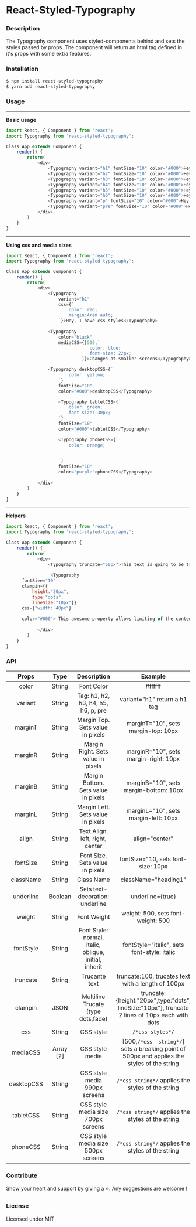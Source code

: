 # React-Styled-Typography

### Description
The Typography component uses styled-components behind and sets the styles passed by props. The component will return an html tag defined in it's props with some extra features.

### Installation
```bash
$ npm install react-styled-typography
$ yarn add react-styled-typography
 ```

### Usage
 
---

**Basic usage**

```javascript
import React, { Component } from 'react';
import Typography from 'react-styled-typography';

Class App extends Component {
    render() {
        return(
            <div>
                <Typography variant="h1" fontSize="10" color="#000">Hey, I am a h1 tag</Typography>
                <Typography variant="h2" fontSize="10" color="#000">Hey, I am a h2 tag</Typography>
                <Typography variant="h3" fontSize="10" color="#000">Hey, I am a h3 tag</Typography>
                <Typography variant="h4" fontSize="10" color="#000">Hey, I am a h4 tag</Typography>
                <Typography variant="h5" fontSize="10" color="#000">Hey, I am a h5 tag</Typography>
                <Typography variant="h6" fontSize="10" color="#000">Hey, I am a h6 tag</Typography>
                <Typography variant="p" fontSize="10" color="#000">Hey, I am a p tag</Typography>
                <Typography variant="pre" fontSize="10" color="#000">Hey, I am a pre tag</Typography>
            </div>
        )
    }
}

```

---

**Using css and media sizes**

```javascript
import React, { Component } from 'react';
import Typography from 'react-styled-typography';

Class App extends Component {
    render() {
        return(
            <div>
                <Typography
                    variant="h1"  
                    css={`
                        color: red;
                        margin:4rem auto;
                    `}>Hey, I have css styles</Typography>
                
                <Typography 
                    color="black"
                    mediaCSS={[500,`
                                color: blue;
                                font-size: 22px;
                            `]}>Changes at smaller screens</Typography>

                <Typography desktopCSS={`
                        color: yellow;
                    `} 
                    fontSize="10" 
                    color="#000">desktopCSS</Typography>

                    <Typography tabletCSS={`
                        color: green;
                        font-size: 30px;
                    `} 
                    fontSize="10" 
                    color="#000">tabletCSS</Typography>

                    <Typography phoneCSS={`
                        color: orange;
                      

                    `} 
                    fontSize="10" 
                    color="purple">phoneCSS</Typography>
               
            </div>
        )
    }
}

```


---

**Helpers**

```javascript
import React, { Component } from 'react';
import Typography from 'react-styled-typography';

Class App extends Component {
    render() {
        return(
            <div>
                <Typography truncate="60px">This text is going to be truncated </Typography>
                
                 <Typography 
      fontSize="10" 
      clampin={{
          height:"20px",
          type:"dots", 
          lineSize:"10px"}}
      css={"width: 40px"} 
      
      color="#000"> This awesome property allows limiting of the contents of a block container to the specified number of lines.</Typography>
    
            </div>
        )
    }
}

```


### API
 | Props        | Type           | Description  | Example |
| :-------------: |:-------------:| :-------------:| :-------------:|
| color      | String | Font Color | #ffffff |
| variant      | String      |   Tag: h1, h2, h3, h4, h5, h6, p, pre |  variant="h1" return a h1 tag |
| marginT | String      |    Margin Top. Sets value in pixels | marginT="10", sets margin-top: 10px |
| marginR | String      |    Margin Right. Sets value in pixels | marginR="10", sets margin-right: 10px |
| marginB | String      |    Margin Bottom. Sets value in pixels | marginB="10", sets margin-bottom: 10px |
| marginL | String      |    Margin Left. Sets value in pixels | marginL="10", sets margin-left: 10px |
| align | String      |    Text Align. left, right, center | align="center" |
| fontSize | String      |    Font Size. Sets value in pixels | fontSize="10,  sets font-size: 10px |
| className | String      |    Class Name | className="heading1" |
| underline | Boolean      |    Sets text-decoration: underline | underline={true} |
| weight | String      |    Font Weight | weight: 500, sets font-weight: 500 |
| fontStyle | String      |    Font Style: normal, italic, oblique, initial, inherit | fontStyle="italic", sets font-style: italic |
| truncate   | String | Trucante text | truncate:100, trucates text with a length of 100px |
| clampin   | JSON | Multiline Trucate  (type dots,fade) | truncate:{height:"20px",type:"dots", lineSize:"10px"}, truncate 2 lines of 10px each with dots  |
| css   | String |CSS style| `/*css styles*/` |
| mediaCSS   | Array [2] | CSS style media  | [500,`/*css  string*/`] sets a breaking point of 500px and applies the styles of the string |
| desktopCSS | String | CSS style media 990px screens | `/*css string*/` applies the styles of the string|
| tabletCSS  | String |CSS style media size 700px screens |`/*css string*/` applies the styles of the string |
| phoneCSS   | String |CSS style media size 500px screens |`/*css string*/` applies the styles of the string|


### Contribute
Show your heart and support by giving a ⭐. Any suggestions are welcome ! 

### License
Licensed under MIT
